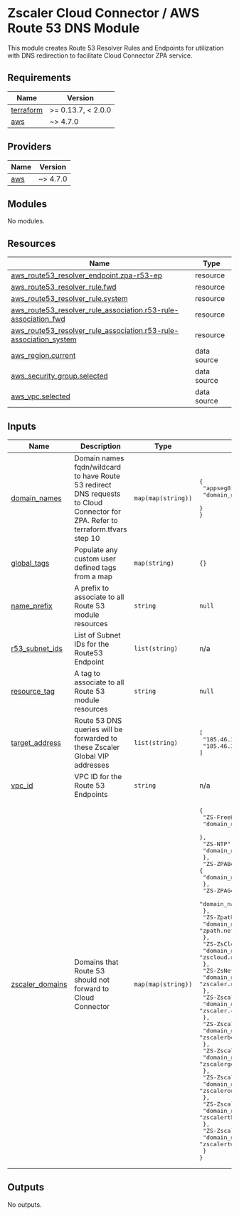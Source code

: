 # Zscaler Cloud Connector / AWS Route 53 DNS Module

This module creates Route 53 Resolver Rules and Endpoints for utilization with DNS redirection to facilitate Cloud Connector ZPA service.

<!-- BEGINNING OF PRE-COMMIT-TERRAFORM DOCS HOOK -->
## Requirements

| Name | Version |
|------|---------|
| <a name="requirement_terraform"></a> [terraform](#requirement\_terraform) | >= 0.13.7, < 2.0.0 |
| <a name="requirement_aws"></a> [aws](#requirement\_aws) | ~> 4.7.0 |

## Providers

| Name | Version |
|------|---------|
| <a name="provider_aws"></a> [aws](#provider\_aws) | ~> 4.7.0 |

## Modules

No modules.

## Resources

| Name | Type |
|------|------|
| [aws_route53_resolver_endpoint.zpa-r53-ep](https://registry.terraform.io/providers/hashicorp/aws/latest/docs/resources/route53_resolver_endpoint) | resource |
| [aws_route53_resolver_rule.fwd](https://registry.terraform.io/providers/hashicorp/aws/latest/docs/resources/route53_resolver_rule) | resource |
| [aws_route53_resolver_rule.system](https://registry.terraform.io/providers/hashicorp/aws/latest/docs/resources/route53_resolver_rule) | resource |
| [aws_route53_resolver_rule_association.r53-rule-association_fwd](https://registry.terraform.io/providers/hashicorp/aws/latest/docs/resources/route53_resolver_rule_association) | resource |
| [aws_route53_resolver_rule_association.r53-rule-association_system](https://registry.terraform.io/providers/hashicorp/aws/latest/docs/resources/route53_resolver_rule_association) | resource |
| [aws_region.current](https://registry.terraform.io/providers/hashicorp/aws/latest/docs/data-sources/region) | data source |
| [aws_security_group.selected](https://registry.terraform.io/providers/hashicorp/aws/latest/docs/data-sources/security_group) | data source |
| [aws_vpc.selected](https://registry.terraform.io/providers/hashicorp/aws/latest/docs/data-sources/vpc) | data source |

## Inputs

| Name | Description | Type | Default | Required |
|------|-------------|------|---------|:--------:|
| <a name="input_domain_names"></a> [domain\_names](#input\_domain\_names) | Domain names fqdn/wildcard to have Route 53 redirect DNS requests to Cloud Connector for ZPA. Refer to terraform.tfvars step 10 | `map(map(string))` | <pre>{<br>  "appseg01": {<br>    "domain_name": "example.com"<br>  }<br>}</pre> | no |
| <a name="input_global_tags"></a> [global\_tags](#input\_global\_tags) | Populate any custom user defined tags from a map | `map(string)` | `{}` | no |
| <a name="input_name_prefix"></a> [name\_prefix](#input\_name\_prefix) | A prefix to associate to all Route 53 module resources | `string` | `null` | no |
| <a name="input_r53_subnet_ids"></a> [r53\_subnet\_ids](#input\_r53\_subnet\_ids) | List of Subnet IDs for the Route53 Endpoint | `list(string)` | n/a | yes |
| <a name="input_resource_tag"></a> [resource\_tag](#input\_resource\_tag) | A tag to associate to all Route 53 module resources | `string` | `null` | no |
| <a name="input_target_address"></a> [target\_address](#input\_target\_address) | Route 53 DNS queries will be forwarded to these Zscaler Global VIP addresses | `list(string)` | <pre>[<br>  "185.46.212.88",<br>  "185.46.212.89"<br>]</pre> | no |
| <a name="input_vpc_id"></a> [vpc\_id](#input\_vpc\_id) | VPC ID for the Route 53 Endpoints | `string` | n/a | yes |
| <a name="input_zscaler_domains"></a> [zscaler\_domains](#input\_zscaler\_domains) | Domains that Route 53 should not forward to Cloud Connector | `map(map(string))` | <pre>{<br>  "ZS-FreeBSD": {<br>    "domain_name": "freebsd.org"<br>  },<br>  "ZS-NTP": {<br>    "domain_name": "ntp.org"<br>  },<br>  "ZS-ZPABeta": {<br>    "domain_name": "zpabeta.net"<br>  },<br>  "ZS-ZPAGov": {<br>    "domain_name": "zpagov.net"<br>  },<br>  "ZS-Zpath": {<br>    "domain_name": "zpath.net"<br>  },<br>  "ZS-ZsCloud": {<br>    "domain_name": "zscloud.net"<br>  },<br>  "ZS-ZsNet": {<br>    "domain_name": "zscaler.net"<br>  },<br>  "ZS-Zscaler": {<br>    "domain_name": "zscaler.com"<br>  },<br>  "ZS-ZscalerBeta": {<br>    "domain_name": "zscalerbeta.net"<br>  },<br>  "ZS-ZscalerGov": {<br>    "domain_name": "zscalergov.net"<br>  },<br>  "ZS-ZscalerOne": {<br>    "domain_name": "zscalerone.net"<br>  },<br>  "ZS-ZscalerThree": {<br>    "domain_name": "zscalerthree.net"<br>  },<br>  "ZS-ZscalerTwo": {<br>    "domain_name": "zscalertwo.net"<br>  }<br>}</pre> | no |

## Outputs

No outputs.
<!-- END OF PRE-COMMIT-TERRAFORM DOCS HOOK -->